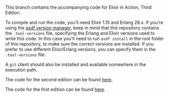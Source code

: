 This branch contains the accompanying code for Elixir in Action, Third Edition.

To compile and run the code, you'll need Elixir 1.15 and Erlang 26.x. If you're using the [asdf version manager](https://github.com/asdf-vm/asdf), keep in mind that this repository contains the `.tool-versions` file, specifying the Erlang and Elixir versions used to write this code. In this case you'll need to run `asdf install` in the root folder of this repository, to make sure the correct versions are installed. If you prefer to use different Elixir/Erlang versions, you can specify them in the `.tool-versions` file.

A `git` client should also be installed and available somewhere in the execution path.

The code for the second edition can be found [here](https://github.com/sasa1977/elixir-in-action/tree/2nd-edition).

The code for the first edition can be found [here](https://github.com/sasa1977/elixir-in-action/tree/1st-edition).
